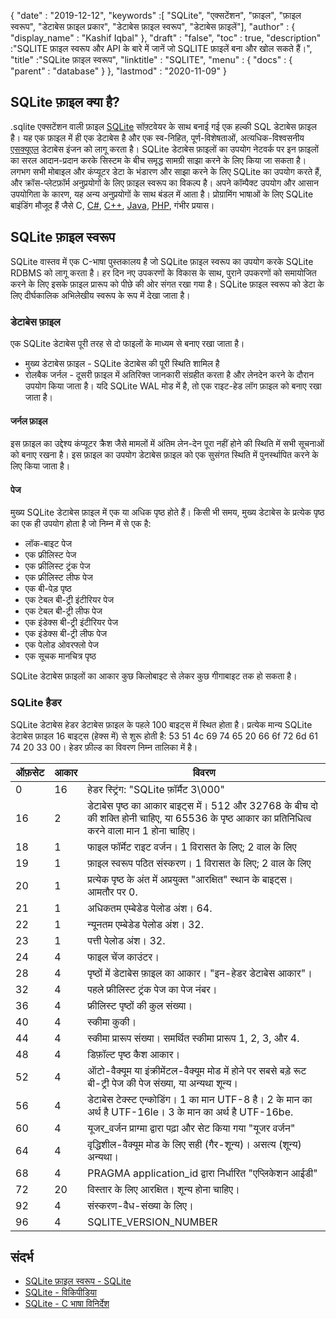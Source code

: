 {
  "date" : "2019-12-12",
  "keywords" :[ "SQLite", "एक्सटेंशन", "फ़ाइल", "फ़ाइल स्वरूप", "डेटाबेस फ़ाइल प्रकार", "डेटाबेस फ़ाइल स्वरूप", "डेटाबेस फ़ाइलें"],
  "author" : {
    "display_name" : "Kashif Iqbal"
},
  "draft" : "false",
  "toc" : true,
  "description" :"SQLITE फ़ाइल स्वरूप और API के बारे में जानें जो SQLITE फ़ाइलें बना और खोल सकते हैं।",
  "title" :"SQLite फ़ाइल स्वरूप",
  "linktitle" : "SQLITE",
  "menu" : {
    "docs" : {
      "parent" : "database"
}
},
  "lastmod" : "2020-11-09"
}

## SQLite फ़ाइल क्या है?

.sqlite एक्सटेंशन वाली फ़ाइल [SQLite](https://www.sqlite.org/index.html) सॉफ़्टवेयर के साथ बनाई गई एक हल्की SQL डेटाबेस फ़ाइल है। यह एक फ़ाइल में ही एक डेटाबेस है और एक स्व-निहित, पूर्ण-विशेषताओं, अत्यधिक-विश्वसनीय [एसक्यूएल](/hi/डेटाबेस/एसक्यूएल/) डेटाबेस इंजन को लागू करता है। SQLite डेटाबेस फ़ाइलों का उपयोग नेटवर्क पर इन फ़ाइलों का सरल आदान-प्रदान करके सिस्टम के बीच समृद्ध सामग्री साझा करने के लिए किया जा सकता है। लगभग सभी मोबाइल और कंप्यूटर डेटा के भंडारण और साझा करने के लिए SQLite का उपयोग करते हैं, और क्रॉस-प्लेटफ़ॉर्म अनुप्रयोगों के लिए फ़ाइल स्वरूप का विकल्प है। अपने कॉम्पैक्ट उपयोग और आसान उपयोगिता के कारण, यह अन्य अनुप्रयोगों के साथ बंडल में आता है। प्रोग्रामिंग भाषाओं के लिए SQLite बाइंडिंग मौजूद हैं जैसे C, [C#](/hi/programming/cs/), [C++](/hi/programming/cpp), [Java](/hi/programming/java/), [PHP](/hi/programming/php/ ), गंभीर प्रयास।

## SQLite फ़ाइल स्वरूप

SQLite वास्तव में एक C-भाषा पुस्तकालय है जो SQLite फ़ाइल स्वरूप का उपयोग करके SQLite RDBMS को लागू करता है। हर दिन नए उपकरणों के विकास के साथ, पुराने उपकरणों को समायोजित करने के लिए इसके फ़ाइल प्रारूप को पीछे की ओर संगत रखा गया है। SQLite फ़ाइल स्वरूप को डेटा के लिए दीर्घकालिक अभिलेखीय स्वरूप के रूप में देखा जाता है।

### डेटाबेस फ़ाइल

एक SQLite डेटाबेस पूरी तरह से दो फाइलों के माध्यम से बनाए रखा जाता है।
* मुख्य डेटाबेस फ़ाइल - SQLite डेटाबेस की पूरी स्थिति शामिल है
* रोलबैक जर्नल - दूसरी फ़ाइल में अतिरिक्त जानकारी संग्रहीत करता है और लेनदेन करने के दौरान उपयोग किया जाता है। यदि SQLite WAL मोड में है, तो एक राइट-हेड लॉग फ़ाइल को बनाए रखा जाता है।

#### जर्नल फ़ाइल

इस फ़ाइल का उद्देश्य कंप्यूटर क्रैश जैसे मामलों में अंतिम लेन-देन पूरा नहीं होने की स्थिति में सभी सूचनाओं को बनाए रखना है। इस फ़ाइल का उपयोग डेटाबेस फ़ाइल को एक सुसंगत स्थिति में पुनर्स्थापित करने के लिए किया जाता है।

#### पेज

मुख्य SQLite डेटाबेस फ़ाइल में एक या अधिक पृष्ठ होते हैं। किसी भी समय, मुख्य डेटाबेस के प्रत्येक पृष्ठ का एक ही उपयोग होता है जो निम्न में से एक है:

* लॉक-बाइट पेज
* एक फ्रीलिस्ट पेज
* एक फ्रीलिस्ट ट्रंक पेज
* एक फ्रीलिस्ट लीफ पेज
* एक बी-पेड़ पृष्ठ
* एक टेबल बी-ट्री इंटीरियर पेज
* एक टेबल बी-ट्री लीफ पेज
* एक इंडेक्स बी-ट्री इंटीरियर पेज
* एक इंडेक्स बी-ट्री लीफ पेज
* एक पेलोड ओवरफ्लो पेज
* एक सूचक मानचित्र पृष्ठ

SQLite डेटाबेस फ़ाइलों का आकार कुछ किलोबाइट से लेकर कुछ गीगाबाइट तक हो सकता है।

### SQLite हैडर

SQLite डेटाबेस हेडर डेटाबेस फ़ाइल के पहले 100 बाइट्स में स्थित होता है। प्रत्येक मान्य SQLite डेटाबेस फ़ाइल 16 बाइट्स (हेक्स में) से शुरू होती है: 53 51 4c 69 74 65 20 66 6f 72 6d 61 74 20 33 00। हेडर फ़ील्ड का विवरण निम्न तालिका में है।

|ऑफ़सेट|आकार|विवरण|
---|---|---|
|0|16|हेडर स्ट्रिंग: "SQLite फ़ॉर्मैट 3\000"|
|16|2|डेटाबेस पृष्ठ का आकार बाइट्स में। 512 और 32768 के बीच दो की शक्ति होनी चाहिए, या 65536 के पृष्ठ आकार का प्रतिनिधित्व करने वाला मान 1 होना चाहिए।
|18|1|फाइल फॉर्मेट राइट वर्जन। 1 विरासत के लिए; 2 वाल के लिए||
|19|1|फ़ाइल स्वरूप पठित संस्करण। 1 विरासत के लिए; 2 वाल के लिए||
|20|1|प्रत्येक पृष्ठ के अंत में अप्रयुक्त "आरक्षित" स्थान के बाइट्स। आमतौर पर 0.|
|21|1|अधिकतम एम्बेडेड पेलोड अंश। 64.| . होना चाहिए
|22|1|न्यूनतम एम्बेडेड पेलोड अंश। 32.| . होना चाहिए
|23|1|पत्ती पेलोड अंश। 32.| . होना चाहिए
|24|4|फाइल चेंज काउंटर।|
|28|4|पृष्ठों में डेटाबेस फ़ाइल का आकार। "इन-हेडर डेटाबेस आकार"।|
|32|4|पहले फ्रीलिस्ट ट्रंक पेज का पेज नंबर।|
|36|4|फ्रीलिस्ट पृष्ठों की कुल संख्या।|
|40|4|स्कीमा कुकी।|
|44|4|स्कीमा प्रारूप संख्या। समर्थित स्कीमा प्रारूप 1, 2, 3, और 4.| . हैं
|48|4|डिफ़ॉल्ट पृष्ठ कैश आकार।|
|52|4|ऑटो-वैक्यूम या इंक्रीमेंटल-वैक्यूम मोड में होने पर सबसे बड़े रूट बी-ट्री पेज की पेज संख्या, या अन्यथा शून्य।
|56|4|डेटाबेस टेक्स्ट एन्कोडिंग। 1 का मान UTF-8 है। 2 के मान का अर्थ है UTF-16le। 3 के मान का अर्थ है UTF-16be.|
|60|4|यूजर_वर्जन प्राग्मा द्वारा पढ़ा और सेट किया गया "यूजर वर्जन"
|64|4|वृद्धिशील-वैक्यूम मोड के लिए सही (गैर-शून्य)। असत्य (शून्य) अन्यथा।|
|68|4|PRAGMA application_id द्वारा निर्धारित "एप्लिकेशन आईडी"|
|72|20|विस्तार के लिए आरक्षित। शून्य होना चाहिए।|
|92|4|संस्करण-वैध-संख्या के लिए।|
|96|4|SQLITE_VERSION_NUMBER|

## संदर्भ ##

* [SQLite फ़ाइल स्वरूप - SQLite](https://www.sqlite.org/fileformat2.html)
* [SQLite - विकिपीडिया](https://en.wikipedia.org/wiki/SQLite)
* [SQLite - C भाषा विनिर्देश](https://www.sqlite.org/c3ref/intro.html)

